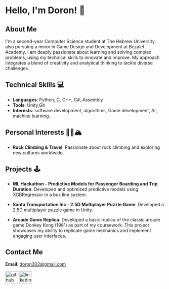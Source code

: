 # Hello, I'm Doron! 👋

## About Me
I'm a second-year Computer Science student at The Hebrew University, also pursuing a minor in Game Design and Development at Bezalel Academy. I am deeply passionate about learning and solving complex problems, using my technical skills to innovate and improve. My approach integrates a blend of creativity and analytical thinking to tackle diverse challenges.

## Technical Skills 💻
- **Languages**: Python, C, C++, C#, Assembly
- **Tools**: Unity,Git
- **Interests**:  software development, algorithms, Game development, AI, machine learning.

## Personal Interests 🧗🏻🏔️
- **Rock Climbing & Travel**: Passionate about rock climbing and exploring new cultures worldwide.

## Projects 🕹️

- **ML Hackathon - Predictive Models for Passenger Boarding and Trip Duration**: Developed and optimized predictive models using XGBRegressor in a bus line system.

- **Santa Transportation Inc - 2.5D Multiplayer Puzzle Game**: Developed a 2.5D multiplayer puzzle game in Unity.

- **Arcade Game Replica**: Developed a basic replica of the classic arcade game Donkey Kong (1981) as part of my coursework. This project showcases my ability to replicate game mechanics and implement engaging user interfaces.

## Contact Me
**Email**: doron302@gmail.com

[<img src='https://cdn.jsdelivr.net/npm/simple-icons@3.0.1/icons/github.svg' alt='github' height='40'>](https://github.com/doron302)  [<img src='https://cdn.jsdelivr.net/npm/simple-icons@3.0.1/icons/linkedin.svg' alt='linkedin' height='40'>](https://www.linkedin.com/in/doron-shwartz/)



